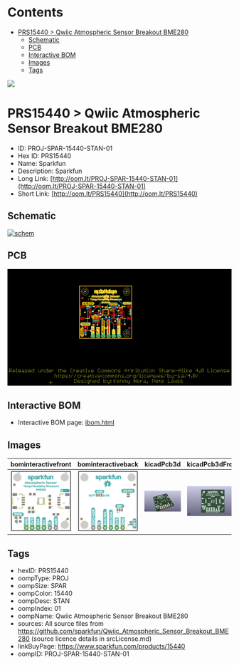 



Contents
========

* [PRS15440 > Qwiic Atmospheric Sensor Breakout BME280](#prs15440--qwiic-atmospheric-sensor-breakout-bme280)
	* [Schematic](#schematic)
	* [PCB](#pcb)
	* [Interactive BOM](#interactive-bom)
	* [Images](#images)
	* [Tags](#tags)
  
![][im]
# PRS15440 > Qwiic Atmospheric Sensor Breakout BME280

- ID: PROJ-SPAR-15440-STAN-01
- Hex ID: PRS15440
- Name: Sparkfun
- Description: Sparkfun
- Long Link: [http://oom.lt/PROJ-SPAR-15440-STAN-01](http://oom.lt/PROJ-SPAR-15440-STAN-01)
- Short Link: [http://oom.lt/PRS15440](http://oom.lt/PRS15440)

## Schematic
  
[![schem](eagleSchemImage.png)](eagleSchemImage.png)
## PCB
  
[![pcb](eagleImage.png)](eagleImage.png)
## Interactive BOM

- Interactive BOM page: [ibom.html](https://htmlpreview.github.io/?https://github.com/oomlout/oomlout_OOMP_projects/blob/main/PROJ-SPAR-15440-STAN-01/kicad/bom/ibom.html)

## Images
  
  

|bominteractivefront|bominteractiveback|kicadPcb3d|kicadPcb3dFront|kicadPcb3dBack|eagleImage|eagleSchemImage|
| :---: | :---: | :---: | :---: | :---: | :---: | :---: |
|[![bominteractivefront](bomFront_140.png)](bomFront.png)|[![bominteractiveback](bomBack_140.png)](bomBack.png)|[![kicadPcb3d](kicadPcb3d_140.png)](kicadPcb3d.png)|[![kicadPcb3dFront](kicadPcb3dFront_140.png)](kicadPcb3dFront.png)|[![kicadPcb3dBack](kicadPcb3dBack_140.png)](kicadPcb3dBack.png)|[![eagleImage](eagleImage_140.png)](eagleImage.png)|[![eagleSchemImage](eagleSchemImage_140.png)](eagleSchemImage.png)|

## Tags

- hexID: PRS15440
- oompType: PROJ
- oompSize: SPAR
- oompColor: 15440
- oompDesc: STAN
- oompIndex: 01
- oompName: Qwiic Atmospheric Sensor Breakout BME280
- sources: All source files from https://github.com/sparkfun/Qwiic_Atmospheric_Sensor_Breakout_BME280 (source licence details in srcLicense.md)
- linkBuyPage: https://www.sparkfun.com/products/15440
- oompID: PROJ-SPAR-15440-STAN-01



[im]: kicadPcb3d_450.png
